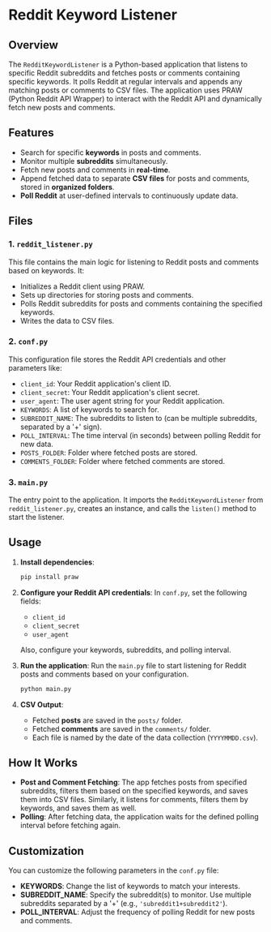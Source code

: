 # Reddit Keyword Listener

## Overview

The `RedditKeywordListener` is a Python-based application that listens to specific Reddit subreddits and fetches posts or comments containing specific keywords. It polls Reddit at regular intervals and appends any matching posts or comments to CSV files. The application uses PRAW (Python Reddit API Wrapper) to interact with the Reddit API and dynamically fetch new posts and comments.

## Features

- Search for specific **keywords** in posts and comments.
- Monitor multiple **subreddits** simultaneously.
- Fetch new posts and comments in **real-time**.
- Append fetched data to separate **CSV files** for posts and comments, stored in **organized folders**.
- **Poll Reddit** at user-defined intervals to continuously update data.

## Files

### 1. `reddit_listener.py`

This file contains the main logic for listening to Reddit posts and comments based on keywords. It:
- Initializes a Reddit client using PRAW.
- Sets up directories for storing posts and comments.
- Polls Reddit subreddits for posts and comments containing the specified keywords.
- Writes the data to CSV files.

### 2. `conf.py`

This configuration file stores the Reddit API credentials and other parameters like:
- `client_id`: Your Reddit application's client ID.
- `client_secret`: Your Reddit application's client secret.
- `user_agent`: The user agent string for your Reddit application.
- `KEYWORDS`: A list of keywords to search for.
- `SUBREDDIT_NAME`: The subreddits to listen to (can be multiple subreddits, separated by a '+' sign).
- `POLL_INTERVAL`: The time interval (in seconds) between polling Reddit for new data.
- `POSTS_FOLDER`: Folder where fetched posts are stored.
- `COMMENTS_FOLDER`: Folder where fetched comments are stored.

### 3. `main.py`

The entry point to the application. It imports the `RedditKeywordListener` from `reddit_listener.py`, creates an instance, and calls the `listen()` method to start the listener.

## Usage

1. **Install dependencies**:
   ```bash
   pip install praw
   ```

2. **Configure your Reddit API credentials**:
   In `conf.py`, set the following fields:
   - `client_id`
   - `client_secret`
   - `user_agent`
   
   Also, configure your keywords, subreddits, and polling interval.

3. **Run the application**:
   Run the `main.py` file to start listening for Reddit posts and comments based on your configuration.
   ```bash
   python main.py
   ```

4. **CSV Output**:
   - Fetched **posts** are saved in the `posts/` folder.
   - Fetched **comments** are saved in the `comments/` folder.
   - Each file is named by the date of the data collection (`YYYYMMDD.csv`).

## How It Works

- **Post and Comment Fetching**: The app fetches posts from specified subreddits, filters them based on the specified keywords, and saves them into CSV files. Similarly, it listens for comments, filters them by keywords, and saves them as well.
- **Polling**: After fetching data, the application waits for the defined polling interval before fetching again.
  
## Customization

You can customize the following parameters in the `conf.py` file:
- **KEYWORDS**: Change the list of keywords to match your interests.
- **SUBREDDIT_NAME**: Specify the subreddit(s) to monitor. Use multiple subreddits separated by a '+' (e.g., `'subreddit1+subreddit2'`).
- **POLL_INTERVAL**: Adjust the frequency of polling Reddit for new posts and comments.
